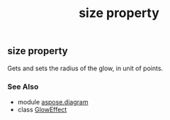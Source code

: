 ﻿---
title: size property
second_title: Aspose.Diagram for Python via .NET API References
description: 
type: docs
weight: 30
url: /python-net/aspose.diagram/gloweffect/size/
is_root: false
---

## size property


Gets and sets the radius of the glow, in unit of points.

### See Also
* module [aspose.diagram](../../)
* class [GlowEffect](/diagram/python-net/aspose.diagram/gloweffect)
